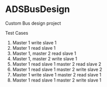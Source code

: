 # ADSBusDesign
Custom Bus design project


Test Cases


1. Master 1 write slave 1 
2. Master 1 read  slave 1 
3. Master 1, master 2 read slave 1 
4. Master 1, master 2 write slave 1
5. Master 1 read slave 1 master 2 read slave 2
6. Master 1 read slave 1 master 2 write slave 2
7. Master 1 write slave 1 master 2 read slave 1
8. Master 1 read slave 1 master 2 write slave 1